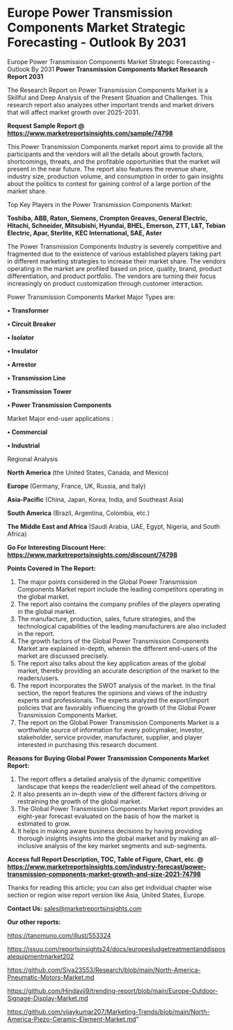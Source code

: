 # Europe Power Transmission Components Market Strategic Forecasting - Outlook By 2031
 Europe Power Transmission Components Market Strategic Forecasting - Outlook By 2031
<strong>Power Transmission Components Market Research Report 2031</strong>

The Research Report on Power Transmission Components Market is a Skillful and Deep Analysis of the Present Situation and Challenges. This research report also analyzes other important trends and market drivers that will affect market growth over 2025-2031.

<strong>Request Sample Report @ <a href=https://www.marketreportsinsights.com/sample/74798>https://www.marketreportsinsights.com/sample/74798</a></strong>

This Power Transmission Components market report aims to provide all the participants and the vendors will all the details about growth factors, shortcomings, threats, and the profitable opportunities that the market will present in the near future. The report also features the revenue share, industry size, production volume, and consumption in order to gain insights about the politics to contest for gaining control of a large portion of the market share.

Top Key Players in the Power Transmission Components Market:

<strong>Toshiba, ABB, Raton, Siemens, Crompton Greaves, General Electric, Hitachi, Schneider, Mitsubishi, Hyundai, BHEL, Emerson, ZTT, L&T, Tebian Electric, Apar, Sterlite, KEC International, SAE, Aster</strong>

The Power Transmission Components Industry is severely competitive and fragmented due to the existence of various established players taking part in different marketing strategies to increase their market share. The vendors operating in the market are profiled based on price, quality, brand, product differentiation, and product portfolio. The vendors are turning their focus increasingly on product customization through customer interaction.

Power Transmission Components Market Major Types are:

<strong>• Transformer

• Circuit Breaker

• Isolator

• Insulator

• Arrestor

• Transmission Line

• Transmission Tower

• Power Transmission Components</strong>

Market Major end-user applications :

<strong>• Commercial

• Industrial</strong>

Regional Analysis

</u><strong><b>North America</b></strong> (the United States, Canada, and Mexico)

<strong><b>Europe </b></strong>(Germany, France, UK, Russia, and Italy)

<strong><b>Asia-Pacific</b></strong> (China, Japan, Korea, India, and Southeast Asia)

<strong><b>South America</b></strong> (Brazil, Argentina, Colombia, etc.)

<strong><b>The Middle East and Africa</b></strong> (Saudi Arabia, UAE, Egypt, Nigeria, and South Africa)

<strong>Go For Interesting Discount Here: <a href=https://www.marketreportsinsights.com/discount/74798>https://www.marketreportsinsights.com/discount/74798</a></strong>

<strong>Points Covered in The Report:</strong>
<ol>
  <li>The major points considered in the Global Power Transmission Components Market report include the leading competitors operating in the global market.</li>
  <li>The report also contains the company profiles of the players operating in the global market.</li>
  <li>The manufacture, production, sales, future strategies, and the technological capabilities of the leading manufacturers are also included in the report.</li>
  <li>The growth factors of the Global Power Transmission Components Market are explained in-depth, wherein the different end-users of the market are discussed precisely.</li>
  <li>The report also talks about the key application areas of the global market, thereby providing an accurate description of the market to the readers/users.</li>
  <li>The report incorporates the SWOT analysis of the market. In the final section, the report features the opinions and views of the industry experts and professionals. The experts analyzed the export/import policies that are favorably influencing the growth of the Global Power Transmission Components Market.</li>
  <li>The report on the Global Power Transmission Components Market is a worthwhile source of information for every policymaker, investor, stakeholder, service provider, manufacturer, supplier, and player interested in purchasing this research document.</li>
</ol>
<strong>Reasons for Buying Global Power Transmission Components Market Report:</strong>

<ol>
  <li>The report offers a detailed analysis of the dynamic competitive landscape that keeps the reader/client well ahead of the competitors.</li>
  <li>It also presents an in-depth view of the different factors driving or restraining the growth of the global market.</li>
  <li>The Global Power Transmission Components Market report provides an eight-year forecast evaluated on the basis of how the market is estimated to grow.</li>
  <li>It helps in making aware business decisions by having providing thorough insights insights into the global market and by making an all-inclusive analysis of the key market segments and sub-segments.</li>
</ol>
<strong>Access full Report Description, TOC, Table of Figure, Chart, etc. @ <a href=https://www.marketreportsinsights.com/industry-forecast/power-transmission-components-market-growth-and-size-2021-74798>https://www.marketreportsinsights.com/industry-forecast/power-transmission-components-market-growth-and-size-2021-74798</a></strong>


Thanks for reading this article; you can also get individual chapter wise section or region wise report version like Asia, United States, Europe.

<strong>Contact Us:</strong>
sales@marketreportsinsights.com

<strong>Our other reports:</strong>

<a href=https://tanomuno.com/illust/553324>https://tanomuno.com/illust/553324</a>

<a href=https://issuu.com/reportsinsights24/docs/europesludgetreatmentanddisposalequipmentmarket202>https://issuu.com/reportsinsights24/docs/europesludgetreatmentanddisposalequipmentmarket202</a>

<a href=https://github.com/Siya23553/Research/blob/main/North-America-Pneumatic-Motors-Market.md>https://github.com/Siya23553/Research/blob/main/North-America-Pneumatic-Motors-Market.md</a>

<a href=https://github.com/Hindavii9/trending-report/blob/main/Europe-Outdoor-Signage-Display-Market.md>https://github.com/Hindavii9/trending-report/blob/main/Europe-Outdoor-Signage-Display-Market.md</a>

<a href=https://github.com/vijaykumar207/Marketing-Trends/blob/main/North-America-Piezo-Ceramic-Element-Market.md>https://github.com/vijaykumar207/Marketing-Trends/blob/main/North-America-Piezo-Ceramic-Element-Market.md</a>"
